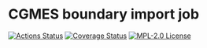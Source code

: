 # CGMES boundary import job

[![Actions Status](https://github.com/gridsuite/cgmes-boundary-import-job/actions/workflows/build.yml/badge.svg?branch=main)](https://github.com/gridsuite/cgmes-boundary-import-job/actions)
[![Coverage Status](https://sonarcloud.io/api/project_badges/measure?project=org.gridsuite%3Acgmes-boundary-import-job&metric=coverage)](https://sonarcloud.io/component_measures?id=org.gridsuite%3Acgmes-boundary-import-job&metric=coverage)
[![MPL-2.0 License](https://img.shields.io/badge/license-MPL_2.0-blue.svg)](https://www.mozilla.org/en-US/MPL/2.0/)
